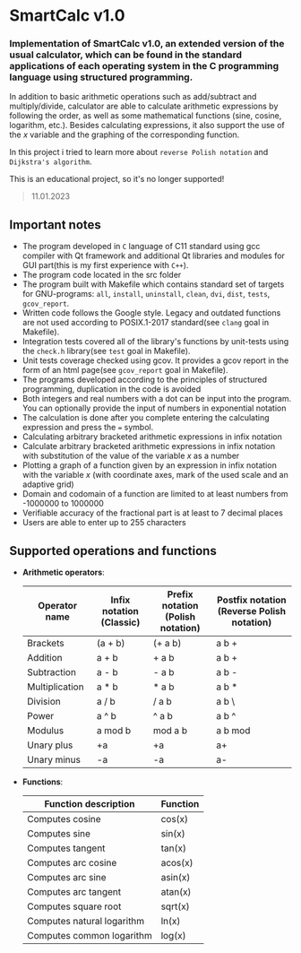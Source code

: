 # SmartCalc v1.0

### Implementation of SmartCalc v1.0, an extended version of the usual calculator, which can be found in the standard applications of each operating system in the C programming language using structured programming. 
In addition to basic arithmetic operations such as add/subtract and multiply/divide, calculator are able to calculate arithmetic expressions by following the order, as well as some mathematical functions (sine, cosine, logarithm, etc.). Besides calculating expressions, it also support the use of the _x_ variable and the graphing of the corresponding function.

In this project i tried to learn more about `reverse Polish notation` and `Dijkstra's algorithm`.

This is an educational project, so it's no longer supported!
> 11.01.2023

## Important notes

- The program developed in `C` language of C11 standard using gcc compiler with Qt framework and additional Qt libraries and modules for GUI part(this is my first experience with `C++`).
- The program code located in the src folder
- The program built with Makefile which contains standard set of targets for GNU-programs: `all`, `install`, `uninstall`, `clean`, `dvi`, `dist`, `tests`, `gcov_report`.
- Written code follows the Google style. Legacy and outdated functions are not used according to POSIX.1-2017 standard(see `clang` goal in Makefile).
- Integration tests covered all of the library's functions by unit-tests using the `check.h` library(see `test` goal in Makefile).
- Unit tests coverage checked using gcov. It provides a gcov report in the form of an html page(see `gcov_report` goal in Makefile).
- The programs developed according to the principles of structured programming, duplication in the code is avoided
- Both integers and real numbers with a dot can be input into the program. You can optionally provide the input of numbers in exponential notation
- The calculation is done after you complete entering the calculating expression and press the `=` symbol.
- Calculating arbitrary bracketed arithmetic expressions in infix notation
- Calculate arbitrary bracketed arithmetic expressions in infix notation with substitution of the value of the variable _x_ as a number
- Plotting a graph of a function given by an expression in infix notation with the variable _x_ (with coordinate axes, mark of the used scale and an adaptive grid)
- Domain and codomain of a function are limited to at least numbers from -1000000 to 1000000
- Verifiable accuracy of the fractional part is at least to 7 decimal places
- Users are able to enter up to 255 characters

## Supported operations and functions

  - **Arithmetic operators**:

    | Operator name | Infix notation <br /> (Classic) | Prefix notation <br /> (Polish notation) |  Postfix notation <br /> (Reverse Polish notation) |
    | --------- | ------ | ------ | ------ |
    | Brackets | (a + b) | (+ a b) | a b + |
    | Addition | a + b | + a b | a b + |
    | Subtraction | a - b | - a b | a b - |
    | Multiplication | a * b | * a b | a b * |
    | Division | a / b | / a b | a b \ |
    | Power | a ^ b | ^ a b | a b ^ |
    | Modulus | a mod b | mod a b | a b mod |
    | Unary plus | +a | +a | a+ |
    | Unary minus | -a | -a | a- |

  - **Functions**:

    | Function description | Function |
    | ------ | ------ |
    | Computes cosine | cos(x) |
    | Computes sine | sin(x) |
    | Computes tangent | tan(x) |
    | Computes arc cosine | acos(x) |
    | Computes arc sine | asin(x) |
    | Computes arc tangent | atan(x) |
    | Computes square root | sqrt(x) |
    | Computes natural logarithm | ln(x) |
    | Computes common logarithm | log(x) |